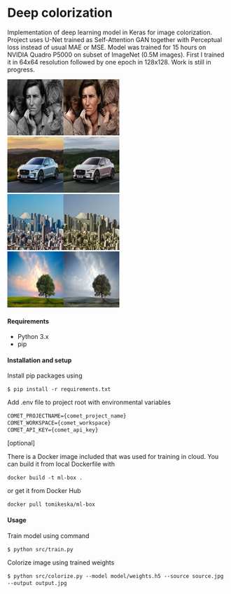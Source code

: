 # Deep colorization

Implementation of deep learning model in Keras for image colorization. Project uses U-Net trained as Self-Attention GAN together with Perceptual loss instead of usual MAE or MSE. Model was trained for 15 hours on NVIDIA Quadro P5000 on subset of ImageNet (0.5M images). First I trained it in 64x64 resolution followed by one epoch in 128x128. Work is still in progress.

![](assets/woman.jpg)
![](assets/car.jpg)
![](assets/city.jpg)
![](assets/landscape.jpg)

#### Requirements

- Python 3.x
- pip

#### Installation and setup

Install pip packages using
```
$ pip install -r requirements.txt
```

Add .env file to project root with environmental variables
```
COMET_PROJECTNAME={comet_project_name}
COMET_WORKSPACE={comet_workspace}
COMET_API_KEY={comet_api_key}
```

[optional]

There is a Docker image included that was used for training in cloud. You can build it from local Dockerfile with
```
docker build -t ml-box .
```
or get it from Docker Hub
```
docker pull tomikeska/ml-box
```

#### Usage

Train model using command
```
$ python src/train.py
```

Colorize image using trained weights
```
$ python src/colorize.py --model model/weights.h5 --source source.jpg --output output.jpg
```
